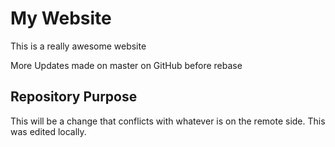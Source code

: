 # My Website

This is a really awesome website

More Updates made on master on GitHub before rebase

## Repository Purpose

This will be a change that conflicts
with whatever is on the remote side.
This was edited locally. 